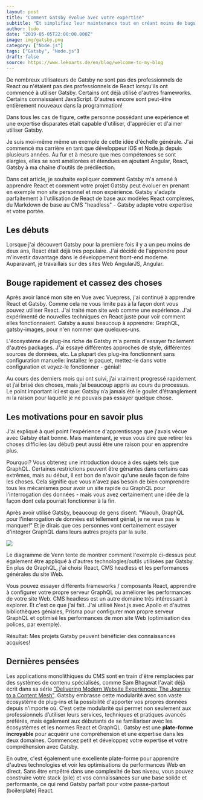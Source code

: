 ```yaml
---
layout: post
title: "Comment Gatsby évolue avec votre expertise"
subtitle: "Et simplifiez leur maintenance tout en créant moins de bugs."
author: ludo
date: "2019-05-05T22:00:00.000Z"
image: img/gatsby.png
category: ["Node.js"]
tags: ["Gatsby", "Node.js"]
draft: false
source: https://www.lekoarts.de/en/blog/welcome-to-my-blog
---
```


De nombreux utilisateurs de Gatsby ne sont pas des professionnels de React ou n'étaient pas des professionnels de React lorsqu'ils ont commencé à utiliser Gatsby. Certains ont déjà utilisé d'autres frameworks. Certains connaissaient JavaScript. D'autres encore sont peut-être entièrement nouveaux dans la programmation!

Dans tous les cas de figure, cette personne possédant une expérience et une expertise disparates était capable d'utiliser, d'apprécier et d'aimer utiliser Gatsby.

Je suis moi-même même un exemple de cette idée d'échelle générale. J'ai commencé ma carrière en tant que développeur iOS et Node.js depuis plusieurs années. Au fur et à mesure que mes compétences se sont élargies, elles se sont améliorées et étendues en ajoutant Angular, React, Gatsby à ma chaîne d'outils de prédilection.

Dans cet article, je souhaite expliquer comment Gatsby m'a amené à apprendre React et comment votre projet Gatsby peut évoluer en prenant en exemple mon site personnel et mon expérience. Gatsby s'adapte parfaitement à l'utilisation de React de base aux modèles React complexes, du Markdown de base au CMS "headless" - Gatsby adapte votre expertise et votre portée.

## Les débuts

Lorsque j'ai découvert Gatsby pour la première fois il y a un peu moins de deux ans, React était déjà très populaire. J'ai décidé de l'apprendre pour m'investir davantage dans le développement front-end moderne. Auparavant, je travaillais sur des sites Web AngularJS, Angular.

## Bouge rapidement et cassez des choses

Après avoir lancé mon site en Vue avec Vuepress, j'ai continué à apprendre React et Gatsby. Comme cela ne vous limite pas à la façon dont vous pouvez utiliser React. J'ai traité mon site web comme une expérience. J'ai expérimenté de nouvelles techniques en React juste pour voir comment elles fonctionnaient. Gatsby a aussi beaucoup à apprendre: GraphQL, gatsby-images, pour n'en nommer que quelques-uns.

L'écosystème de plug-ins riche de Gatsby m'a permis d'essayer facilement d'autres packages. J'ai essayé différentes approches de style, différentes sources de données, etc. La plupart des plug-ins fonctionnent sans configuration manuelle: installez le paquet, mettez-le dans votre configuration et voyez-le fonctionner - génial!

Au cours des derniers mois qui ont suivi, j’ai vraiment progressé rapidement et j’ai brisé des choses, mais j’ai beaucoup appris au cours du processus. Le point important ici est que: Gatsby n’a jamais été le goulet d’étranglement ni la raison pour laquelle je ne pouvais pas essayer quelque chose.

## Les motivations pour en savoir plus

J'ai expliqué à quel point l'expérience d'apprentissage que j'avais vécue avec Gatsby était bonne. Mais maintenant, je veux vous dire que retirer les choses difficiles (au début) peut aussi être une raison pour en apprendre plus.

Pourquoi? Vous obtenez une introduction douce à des sujets tels que GraphQL. Certaines restrictions peuvent être gênantes dans certains cas extrêmes, mais au début, il est bon de n'avoir qu'une seule façon de faire les choses. Cela signifie que vous n'avez pas besoin de bien comprendre tous les mécanismes pour avoir un site rapide ou GraphQL pour l'interrogation des données - mais vous avez certainement une idée de la façon dont cela pourrait fonctionner à la fin.

Après avoir utilisé Gatsby, beaucoup de gens disent: "Waouh, GraphQL pour l'interrogation de données est tellement génial, je ne veux pas le manquer!" Et je dirais que ces personnes vont certainement essayer d'intégrer GraphQL dans leurs autres projets par la suite.

![](/img/gatsby/venn-learn.png)

Le diagramme de Venn tente de montrer comment l'exemple ci-dessus peut également être appliqué à d'autres technologies/outils utilisées par Gatsby. En plus de GraphQL, j'ai choisi React, CMS headless et les performances générales du site Web.

Vous pouvez essayer différents frameworks / composants React, apprendre à configurer votre propre serveur GraphQL ou améliorer les performances de votre site Web. CMS headless est un autre domaine très intéressant à explorer. Et c'est ce que j'ai fait. J'ai utilisé Next.js avec Apollo et d'autres bibliothèques géniales, Prisma pour configurer mon propre serveur GraphQL et optimisé les performances de mon site Web (optimisation des polices, par exemple).

Résultat: Mes projets Gatsby peuvent bénéficier des connaissances acquises!

## Dernières pensées

Les applications monolithiques du CMS sont en train d'être remplacées par des systèmes de contenu spécialisés, comme Sam Bhagwat l'avait déjà écrit dans sa série ["Delivering Modern Website Experiences: The Journey to a Content Mesh"](https://www.gatsbyjs.org/blog/2018-10-04-journey-to-the-content-mesh/). Gatsby embrasse cette modularité avec son vaste écosystème de plug-ins et la possibilité d'apporter vos propres données depuis n'importe où. C’est cette modularité qui permet non seulement aux professionnels d’utiliser leurs services, techniques et pratiques avancés préférés, mais également aux débutants de se familiariser avec les écosystèmes et les normes React et GraphQL. Gatsby est une **plate-forme incroyable** pour acquérir une compréhension et une expertise dans les deux domaines. Commencez petit et développez votre expertise et votre compréhension avec Gatsby.

En outre, c'est également une excellente plate-forme pour apprendre d'autres technologies et voir les optimisations de performances Web en direct. Sans être empêtré dans une complexité de bas niveau, vous pouvez construire votre stack (pile) et vos connaissances sur une base solide et performante, ce qui rend Gatsby parfait pour votre passe-partout (boilerplate) React.
